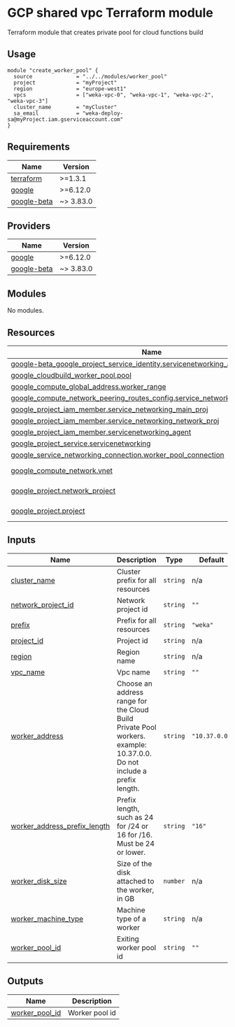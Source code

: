 # GCP shared vpc Terraform module
Terraform module that creates private pool for cloud functions build

## Usage
```hcl
module "create_worker_pool" {
  source              = "../../modules/worker_pool"
  project             = "myProject"
  region              = "europe-west1"
  vpcs                = ["weka-vpc-0", "weka-vpc-1", "weka-vpc-2", "weka-vpc-3"]
  cluster_name        = "myCluster"
  sa_email            = "weka-deploy-sa@myProject.iam.gserviceaccount.com"
}
```

<!-- BEGIN_TF_DOCS -->
## Requirements

| Name | Version |
|------|---------|
| <a name="requirement_terraform"></a> [terraform](#requirement\_terraform) | >=1.3.1 |
| <a name="requirement_google"></a> [google](#requirement\_google) | >=6.12.0 |
| <a name="requirement_google-beta"></a> [google-beta](#requirement\_google-beta) | ~> 3.83.0 |

## Providers

| Name | Version |
|------|---------|
| <a name="provider_google"></a> [google](#provider\_google) | >=6.12.0 |
| <a name="provider_google-beta"></a> [google-beta](#provider\_google-beta) | ~> 3.83.0 |

## Modules

No modules.

## Resources

| Name | Type |
|------|------|
| [google-beta_google_project_service_identity.servicenetworking_agent](https://registry.terraform.io/providers/hashicorp/google-beta/latest/docs/resources/google_project_service_identity) | resource |
| [google_cloudbuild_worker_pool.pool](https://registry.terraform.io/providers/hashicorp/google/latest/docs/resources/cloudbuild_worker_pool) | resource |
| [google_compute_global_address.worker_range](https://registry.terraform.io/providers/hashicorp/google/latest/docs/resources/compute_global_address) | resource |
| [google_compute_network_peering_routes_config.service_networking_peering_config](https://registry.terraform.io/providers/hashicorp/google/latest/docs/resources/compute_network_peering_routes_config) | resource |
| [google_project_iam_member.service_networking_main_proj](https://registry.terraform.io/providers/hashicorp/google/latest/docs/resources/project_iam_member) | resource |
| [google_project_iam_member.service_networking_network_proj](https://registry.terraform.io/providers/hashicorp/google/latest/docs/resources/project_iam_member) | resource |
| [google_project_iam_member.servicenetworking_agent](https://registry.terraform.io/providers/hashicorp/google/latest/docs/resources/project_iam_member) | resource |
| [google_project_service.servicenetworking](https://registry.terraform.io/providers/hashicorp/google/latest/docs/resources/project_service) | resource |
| [google_service_networking_connection.worker_pool_connection](https://registry.terraform.io/providers/hashicorp/google/latest/docs/resources/service_networking_connection) | resource |
| [google_compute_network.vnet](https://registry.terraform.io/providers/hashicorp/google/latest/docs/data-sources/compute_network) | data source |
| [google_project.network_project](https://registry.terraform.io/providers/hashicorp/google/latest/docs/data-sources/project) | data source |
| [google_project.project](https://registry.terraform.io/providers/hashicorp/google/latest/docs/data-sources/project) | data source |

## Inputs

| Name | Description | Type | Default | Required |
|------|-------------|------|---------|:--------:|
| <a name="input_cluster_name"></a> [cluster\_name](#input\_cluster\_name) | Cluster prefix for all resources | `string` | n/a | yes |
| <a name="input_network_project_id"></a> [network\_project\_id](#input\_network\_project\_id) | Network project id | `string` | `""` | no |
| <a name="input_prefix"></a> [prefix](#input\_prefix) | Prefix for all resources | `string` | `"weka"` | no |
| <a name="input_project_id"></a> [project\_id](#input\_project\_id) | Project id | `string` | n/a | yes |
| <a name="input_region"></a> [region](#input\_region) | Region name | `string` | n/a | yes |
| <a name="input_vpc_name"></a> [vpc\_name](#input\_vpc\_name) | Vpc name | `string` | `""` | no |
| <a name="input_worker_address"></a> [worker\_address](#input\_worker\_address) | Choose an address range for the Cloud Build Private Pool workers. example: 10.37.0.0. Do not include a prefix length. | `string` | `"10.37.0.0"` | no |
| <a name="input_worker_address_prefix_length"></a> [worker\_address\_prefix\_length](#input\_worker\_address\_prefix\_length) | Prefix length, such as 24 for /24 or 16 for /16. Must be 24 or lower. | `string` | `"16"` | no |
| <a name="input_worker_disk_size"></a> [worker\_disk\_size](#input\_worker\_disk\_size) | Size of the disk attached to the worker, in GB | `number` | n/a | yes |
| <a name="input_worker_machine_type"></a> [worker\_machine\_type](#input\_worker\_machine\_type) | Machine type of a worker | `string` | n/a | yes |
| <a name="input_worker_pool_id"></a> [worker\_pool\_id](#input\_worker\_pool\_id) | Exiting worker pool id | `string` | `""` | no |

## Outputs

| Name | Description |
|------|-------------|
| <a name="output_worker_pool_id"></a> [worker\_pool\_id](#output\_worker\_pool\_id) | Worker pool id |
<!-- END_TF_DOCS -->
